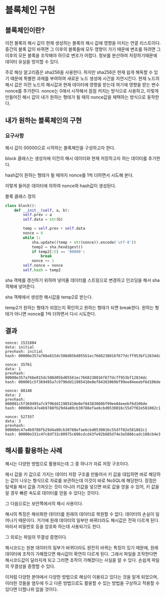 # 블록체인 구현

## 블록체인이란?

이전 블록의 해시 값이 현재 생성하는 블록의 해시 값에 영향을 미치는 연결 리스트이다. 중간의 블록 값이 바뀌면 그 이후의 블록들에 모두 영향이 가기 때문에 변조를 하려면 그 이후의 모든 블록을 조작해야 하므로 변조가 어렵다. 정보를 분산하여 저장하기때문에 데이터 유실을 방지할 수 있다.

주로 해싱 알고리즘은 sha256을 사용한다. 하지만 sha256은 현재 쉽게 해독할 수 있기 때문에 특별한 과제를 부여하여 새로운 노드 생성에 시간을 지연시킨다. 현재 노드의 해시 값은 이전 노드의 해시값과 현재 데이터에 영향을 받는데 여기에 영향을 받는 변수 nonce를 추가한다. nonce는 0에서 시작해서 점점 커지는 방식으로 사용하고, 이렇게 만들어진 해시 값이 내가 원하는 형태가 될 때의 nonce값을 채택하는 방식으로 동작한다.



## 내가 원하는 블록체인의 구현

### 요구사항

해시 값이 00000으로 시작하는 블록체인을 구성하고자 한다.

block 클래스는 생성자에 이전의 해시 데이터와 현재 저장하고자 하는 데이터를 추가한다.

hash값이 원하는 형태가 될 때까지 nonce를 1씩 더하면서 시도해 본다.

이렇게 들어온 데이터에 의하여 nonce와 hash값이 생성된다.

블록 클래스 정의

```python
class block():
    def __init__(self, a, b):
        self.prev = a
        self.data = str(b)

        temp = self.prev + self.data
        nonce = 0
        while 1:
            sha.update((temp + str(nonce)).encode('utf-8'))
            temp2 = sha.hexdigest()
            if temp2[:5] == '00000':
                break
            nonce += 1
        self.nonce = nonce
        self.hash = temp2
```

sha 객체를 갱신하기 위하여 넣어줄 데이터를 스트링으로 변경하고 인코딩을 해서 sha객체에 넣어준다.

sha 객체에서 생성한 해시값을 temp2로 받는다.

temp2가 원하는 형태가 되었는지 확인하고 원하는 형태가 되면 break한다. 원하는 형태가 아니면 nonce를 1씩 더하면서 다시 시도한다.



## 결과

```
nonce: 1531804
data: initial
prevhash: initial
hash: 00000e357a766e815dc508d05bd05561ec7668238016f677dcff953bf12834dc

nonce: 35761
data: 1
prevhash: 00000e357a766e815dc508d05bd05561ec7668238016f677dcff953bf12834dc
hash: 000001c5f369495a7c9796dd11985410e0ef84383060bf99ee84eeebf6d106de

nonce: 88148
data: 2
prevhash: 000001c5f369495a7c9796dd11985410e0ef84383060bf99ee84eeebf6d106de
hash: 00000dc47e4b9788fb29d4a80cb30788efae6cbd0530016c55d7f02e581082c1

nonce: 527357
data: 3
prevhash: 00000dc47e4b9788fb29d4a80cb30788efae6cbd0530016c55d7f02e581082c1
hash: 00000e331c4fc8df32c00975c696cdcd43fe92b685d74e3e5866cadc188cb4e3
```



## 해시를 활용하는 사례

해시는 다양한 방법으로 활용되는데 그 중 하나가 자료 저장 구조이다.

해시 값을 키 값으로 가지는 데이터 저장 구조를 만들어서 키 값을 대입하면 바로 해당하는 값이 나오는 형식으로 자료를 보관하는데 이것이 바로 NoSQL에 해당한다. 장점은 탐색을 해서 값을 가져오는 것이 아니라 키값을 넣으면 바로 값을 얻을 수 있어, 키 값을 알 경우 빠른 속도로 데이터를 얻을 수 있다는 것이다.

그 다음으로는 보안쪽에서의 해시 사용이다.

해시의 특징은 해쉬화한 데이터를 원래의 데이터로 복원할 수 없다. 데이터의 손실이 일어나기 때문이다. 거기에 원래 데이터의 일부만 바뀌더라도 해시값은 전혀 다르게 된다. 따라서 비밀번호 등을 암호화 하는데 사용되기도 한다.

그 외로는 파일의 무결성 증명이다.

해시코드는 원본 데이터의 일부가 바뀌더라도 완전히 바뀌는 특징이 있기 때문에, 원래 데이터에 조작이 가해졌으면 해시값이 확연히 다르게 된다. 그래서 파일을 조작한다면 해시코드값이 달라지게 되고 그러면 조작이 가해졌다는 사실을 알 수 있다. 손쉽게 파일의 무결성을 증명할 수 있다.



이처럼 다양한 분야에서 다양한 방법으로 해싱이 이용되고 있다는 것을 알게 되었으며, 이러한 것들을 염두에 두고 다른 방법으로도 활용할 수 있는 방법을 구상하고 적용할 수 있다면 더할나위 없을 것이다.